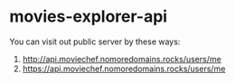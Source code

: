 # movies-explorer-api

You can visit out public server by these ways:

1) http://api.moviechef.nomoredomains.rocks/users/me
2) https://api.moviechef.nomoredomains.rocks/users/me
